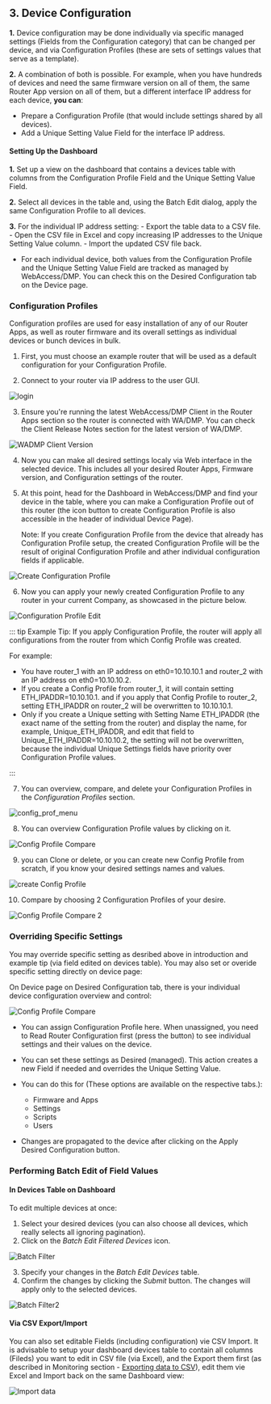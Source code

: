 
## 3. Device Configuration

**1.** Device configuration may be done individually via specific managed settings (Fields from the Configuration category) that can be changed per device, and via Configuration Profiles (these are sets of settings values that serve as a template).

**2.** A combination of both is possible. For example, when you have hundreds of devices and need the same firmware version on all of them, the same Router App version on all of them, but a different interface IP address for each device, **you can**:

   * Prepare a Configuration Profile (that would include settings shared by all devices).
   * Add a Unique Setting Value Field for the interface IP address.


#### Setting Up the Dashboard

**1.** Set up a view on the dashboard that contains a devices table with columns from the Configuration Profile Field and the Unique Setting Value Field.

**2.** Select all devices in the table and, using the Batch Edit dialog, apply the same Configuration Profile to all devices.

**3.** For the individual IP address setting:
    - Export the table data to a CSV file.
    - Open the CSV file in Excel and copy increasing IP addresses to the Unique Setting Value column.
    - Import the updated CSV file back.

* For each individual device, both values from the Configuration Profile and the Unique Setting Value Field are tracked as managed by WebAccess/DMP. You can check this on the Desired Configuration tab on the Device page.


### Configuration Profiles

Configuration profiles are used for easy installation of any of our Router Apps, as well as router firmware and its overall settings as individual devices or bunch devices in bulk.

1. First, you must choose an example router that will be used as a default configuration for your Configuration Profile.

2. Connect to your router via IP address to the user GUI.

![login](../images/management/login.png)

3. Ensure you're running the latest WebAccess/DMP Client in the Router Apps section so the router is connected with WA/DMP. You can check the Client Release Notes section for the latest version of WA/DMP.

![WADMP Client Version](../images/management/client-vers.png)

4. Now you can make all desired settings localy via Web interface in the selected device. This includes all your desired Router Apps, Firmware version, and Configuration settings of the router.

5. At this point, head for the Dashboard in WebAccess/DMP and find your device in the table, where you can make a Configuration Profile out of this router (the icon button to create Configuration Profile is also accessible in the header of individual Device Page).

   Note: If you create Configuration Profile from the device that already has Configuration Profile setup, the created Configuration Profile will be the result of original Configuration Profile and ather individual configuration fields if applicable.

![Create Configuration Profile](../images/management/Create-ConfigP2.png)

6. Now you can apply your newly created Configuration Profile to any router in your current Company, as showcased in the picture below.

![Configuration Profile Edit](../images/management/ApplyingConfP2.png)

::: tip Example Tip:
If you apply Configuration Profile, the router will apply all configurations from the router from which Config Profile was created.

For example:

- You have router_1 with an IP address on eth0=10.10.10.1 and router_2 with an IP address on eth0=10.10.10.2.
- If you create a Config Profile from router_1, it will contain setting ETH_IPADDR=10.10.10.1. and if you apply that Config Profile to router_2, setting ETH_IPADDR on router_2 will be overwritten to 10.10.10.1.
- Only if you create a Unique setting with Setting Name ETH_IPADDR (the exact name of the setting from the router) and display the name, for example, Unique_ETH_IPADDR, and edit that field to Unique_ETH_IPADDR=10.10.10.2, the setting will not be overwritten, because the individual Unique Settings fields have priority over Configuration Profile values.

:::

7. You can overview, compare, and delete your Configuration Profiles in the _Configuration Profiles_ section.

![config_prof_menu](../images/management/ConfigProfile1.png)

8. You can overview Configuration Profile values by clicking on it. 

![Config Profile Compare](../images/management/ConfigProfileCompare3.png)

9. you can Clone or delete, or you can create new Config Profile from scratch, if you know your desired settings names and values.

![create Config Profile](../images/management/CreateNewCompareConfigurationProfile.png)

10.  Compare by choosing 2 Configuration Profiles of your desire.

![Config Profile Compare 2](../images/management/CompareConfigurationProfile-2.png)



### Overriding Specific Settings

You may override specific setting as desribed above in introduction and example tip (via field edited on devices table). You may also set or overide specific setting directly on device page:

On Device page on Desired Configuration tab, there is your individual device configuration overview and control:

![Config Profile Compare](../images/management/desired-config.png)


* You can assign Configuration Profile here. When unassigned, you need to Read Router Configuration first (press the button) to see individual settings and their values on the device.

* You can set these settings as Desired (managed). This action creates a new Field if needed and overrides the Unique Setting Value. 

* You can do this for (These options are available on the respective tabs.):
    - Firmware and Apps
    - Settings
    - Scripts
    - Users

      
* Changes are propagated to the device after clicking on the Apply Desired Configuration button.


### Performing Batch Edit of Field Values

#### In Devices Table on Dashboard

To edit multiple devices at once:

1. Select your desired devices (you can also choose all devices, which really selects all ignoring pagination).
2. Click on the _Batch Edit Filtered Devices_ icon.

![Batch Filter](../images/dashboards/BatchFilter.png)

3. Specify your changes in the _Batch Edit Devices_ table.
4. Confirm the changes by clicking the _Submit_ button. The changes will apply only to the selected devices.

![Batch Filter2](../images/dashboards/BatchFilter2.png)

#### Via CSV Export/Import

You can also set editable Fields (including configuration) vie CSV Import. It is advisable to setup your dashboard devices table to contain all columns (Fileds) you want to edit in CSV file (via Excel), and the Export them first (as described in Monitoring section - [Exporting data to CSV](/gen3/explanations/device%20monitoring/#_2-exporting-data-to-csv)), edit them vie Excel and Import back on the same Dashboard view:

![Import data](../images/dashboards/Data_Import.png)
